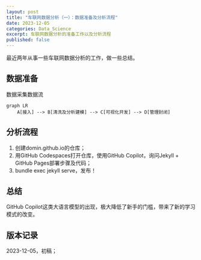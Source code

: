 ```yaml
---
layout: post
title: "车联网数据分析（一）：数据准备及分析流程"
date: 2023-12-05
categories: Data_Science
excerpt: 车联网数据分析的准备工作以及分析流程
published: false
---
```


最近两年从事一些车联网数据分析的工作，做一些总结。  

## 数据准备
数据采集数据流  
```mermaid
graph LR
    A[接入] --> B[清洗及分析建模] --> C[可视化开发] --> D[管理封闭]
```  

## 分析流程
1. 创建domin.github.io的仓库；
2. 用GitHub Codespaces打开仓库，使用GitHub Copilot，询问Jekyll + GitHub Pages部署步骤及代码；
3. bundle exec jekyll serve，发布！  

## 总结
GitHub Copilot这类大语言模型的出现，极大降低了新手的门槛，带来了新的学习模式的改变。  

## 版本记录
2023-12-05，初稿；  
